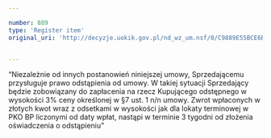 ```yaml
---

number: 889
type: 'Register item'
original_uri: 'http://decyzje.uokik.gov.pl/nd_wz_um.nsf/0/C9889E55BCE6B28BC12572DD00329725?OpenDocument'


---
```


“Niezależnie od innych postanowień niniejszej umowy, Sprzedającemu przysługuje prawo odstąpienia od umowy. W takiej sytuacji Sprzedający będzie zobowiązany do zapłacenia na rzecz Kupującego odstępnego w wysokości 3% ceny określonej w §7 ust. 1 n/n umowy. Zwrot wpłaconych w złotych kwot wraz z odsetkami w wysokości jak dla lokaty terminowej w PKO BP liczonymi od daty wpłat, nastąpi w terminie 3 tygodni od złożenia oświadczenia o odstąpieniu”
